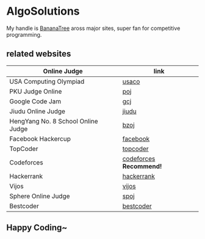 # AlgoSolutions

My handle is [BananaTree](codeforces.com/profile/BananaTree) aross major sites,
super fan for competitive programming.

## related websites

| Online Judge                       | link                                                    |
|------------------------------------|---------------------------------------------------------|
| USA Computing Olympiad             | [usaco](http://usaco.org)                               |
| PKU Judge Online                   | [poj](http://poj.org)                                   |
| Google Code Jam                    | [gcj](http://code.google.com/codejam)                   |
| Jiudu Online Judge                 | [jiudu](http://ac.jobdu.com/index.php)                  |
| HengYang No. 8 School Online Judge | [bzoj](http://www.lydsy.com/JudgeOnline/problemset.php) |
| Facebook Hackercup                 | [facebook](http://facebook.com/hackercup)               |
| TopCoder                           | [topcoder](http://topcoder.com)                         |
| Codeforces                         | [codeforces](http://codeforces.com) <b>Recommend!</b>   |
| Hackerrank                         | [hackerrank](http://hackerrank.com)                     |
| Vijos                              | [vijos](http://vijos.org)                               |
| Sphere Online Judge                | [spoj](http://www.spoj.com/)                            |
| Bestcoder                          | [bestcoder](bestcoder.hdu.edu.cn)                       |

## Happy Coding~

